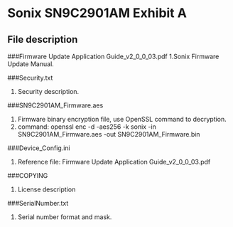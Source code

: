 Sonix SN9C2901AM Exhibit A
===================================
File description
-----------------------------------  
###Firmware Update Application Guide_v2_0_0_03.pdf
1.Sonix Firmware Update Manual.

###Security.txt
1. Security description.

###SN9C2901AM_Firmware.aes
1. Firmware binary encryption file, use OpenSSL command to decryption.
2. command: openssl enc -d -aes256 -k sonix -in SN9C2901AM_Firmware.aes  -out SN9C2901AM_Firmware.bin

###Device_Config.ini
1. Reference file: Firmware Update Application Guide_v2_0_0_03.pdf

###COPYING
1. License description

###SerialNumber.txt
1. Serial number format and mask.
